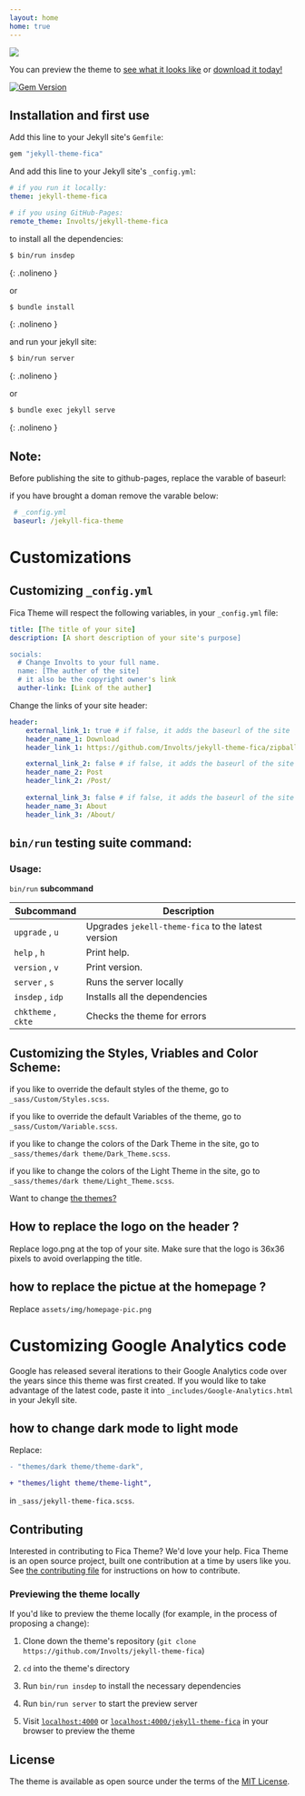 ```yaml
---
layout: home
home: true
---
```


<img src="https://user-images.githubusercontent.com/100028421/160099110-7571a93c-a1a1-4f45-b969-d7f4dccc3b4c.png"/>

You can preview the theme to [see what it looks like](https://involts.github.io/jekyll-theme-fica/) or
[download it today!](https://github.com/Involts/jekyll-theme-fica/zipball/master)

[![Gem Version](https://badge.fury.io/rb/jekyll-theme-fica.svg)](https://badge.fury.io/rb/jekyll-theme-fica)

## Installation and first use

Add this line to your Jekyll site's `Gemfile`:

```ruby
gem "jekyll-theme-fica"
```

And add this line to your Jekyll site's `_config.yml`:

```yaml
# if you run it locally:
theme: jekyll-theme-fica

# if you using GitHub-Pages:
remote_theme: Involts/jekyll-theme-fica
```

to install all the dependencies:

```bash
$ bin/run insdep
```
{: .nolineno }

or

```bash
$ bundle install
```
{: .nolineno }

and run your jekyll site:

```bash
$ bin/run server
```
{: .nolineno }

or

```bash
$ bundle exec jekyll serve
```
{: .nolineno }

## Note:

Before publishing the site to github-pages, replace the varable of baseurl:

if you have brought a doman remove the varable below:

```yml
 # _config.yml
 baseurl: /jekyll-fica-theme
```

# Customizations

## Customizing `_config.yml`

Fica Theme will respect the following variables, in your `_config.yml` file:

```yml
title: [The title of your site]
description: [A short description of your site's purpose]

socials:
  # Change Involts to your full name.
  name: [The auther of the site]
  # it also be the copyright owner's link
  auther-link: [Link of the auther]
```

Change the links of your site header:

```yml
header:
    external_link_1: true # if false, it adds the baseurl of the site
    header_name_1: Download
    header_link_1: https://github.com/Involts/jekyll-theme-fica/zipball/master

    external_link_2: false # if false, it adds the baseurl of the site
    header_name_2: Post
    header_link_2: /Post/
    
    external_link_3: false # if false, it adds the baseurl of the site
    header_name_3: About
    header_link_3: /About/
```

## `bin/run` testing suite command:

### Usage:

   `bin/run` **subcommand**

  | Subcommand       | Description
  | -----------------|---------------------------------------|
  | `upgrade` , `u`  |  Upgrades `jekell-theme-fica` to the latest version |
  | `help` , `h`     |  Print help.                          |
  | `version` , `v`  |   Print version.                      |
  | `server` , `s`   |  Runs the server locally              |
  | `insdep` , `idp` |  Installs all the dependencies        |
  | `chktheme` , `ckte` |   Checks the theme for errors      |

## Customizing the Styles, Vriables and Color Scheme:

if you like to override the default styles of the theme, go to `_sass/Custom/Styles.scss`.

if you like to override the default Variables of the theme, go to `_sass/Custom/Variable.scss`.

if you like to change the colors of the Dark Theme in the site, go to `_sass/themes/dark theme/Dark_Theme.scss`.

if you like to change the colors of the Light Theme in the site, go to `_sass/themes/dark theme/Light_Theme.scss`.

Want to change [the themes?](#how-to-change-dark-mode-to-light-mode)

## How to replace the logo on the header ?

Replace logo.png at the top of your site.
Make sure that the logo is 36x36 pixels to avoid overlapping the title.

## how to replace the pictue at the homepage ?

Replace `assets/img/homepage-pic.png`

# Customizing Google Analytics code

Google has released several iterations to their Google Analytics code over the years since this theme was first created. If you would like to take advantage of the latest code, paste it into `_includes/Google-Analytics.html` in your Jekyll site.

## how to change dark mode to light mode

Replace:

```diff
- "themes/dark theme/theme-dark",

+ "themes/light theme/theme-light",
```

in `_sass/jekyll-theme-fica.scss`.

## Contributing

Interested in contributing to Fica Theme? We'd love your help. Fica Theme is an open source project, built one contribution at a time by users like you. See [the contributing file](docs/contributing.md) for instructions on how to contribute.

### Previewing the theme locally

If you'd like to preview the theme locally (for example, in the process of proposing a change):

1. Clone down the theme's repository (`git clone https://github.com/Involts/jekyll-theme-fica`)
2. `cd` into the theme's directory
3. Run `bin/run insdep` to install the necessary dependencies

4. Run `bin/run server` to start the preview server
5. Visit [`localhost:4000`](http://localhost:4000) or [`localhost:4000/jekyll-theme-fica`](http://localhost:4000/jekyll-theme-fica) in your browser to preview the theme

## License

The theme is available as open source under the terms of the [MIT License](https://opensource.org/licenses/MIT).
